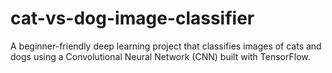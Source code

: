 # cat-vs-dog-image-classifier
A beginner-friendly deep learning project that classifies images of cats and dogs using a Convolutional Neural Network (CNN) built with TensorFlow.

